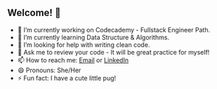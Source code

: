 ## Welcome! 👋

- 🔭 I’m currently working on Codecademy - Fullstack Engineer Path. 
- 🌱 I’m currently learning Data Structure & Algorithms.
- 🤔 I’m looking for help with writing clean code.
- 💬 Ask me to review your code - It will be great practice for myself!
- 📫 How to reach me: [Email](mailto:j.alexandertech@outlook.com) or [LinkedIn](https://www.linkedin.com/in/jalexandertech/)
- 😄 Pronouns: She/Her
- ⚡ Fun fact: I have a cute little pug!

<!--
**jalexandertech/jalexandertech** is a ✨ _special_ ✨ repository because its `README.md` (this file) appears on your GitHub profile.

Here are some ideas to get you started:

- 🔭 I’m currently working on ...
- 🌱 I’m currently learning ...
- 👯 I’m looking to collaborate on ...
- 🤔 I’m looking for help with ...
- 💬 Ask me about ...
- 📫 How to reach me: ...
- 😄 Pronouns: ...
- ⚡ Fun fact: ...
-->

